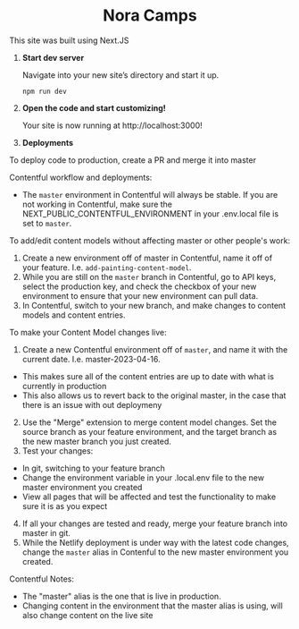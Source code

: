 <h1 align="center">
 Nora Camps
</h1>

This site was built using Next.JS

1.  **Start dev server**

    Navigate into your new site’s directory and start it up.

    ```
    npm run dev
    ```

2.  **Open the code and start customizing!**

    Your site is now running at http://localhost:3000!

3.  **Deployments**

To deploy code to production, create a PR and merge it into master

Contentful workflow and deployments:

- The `master` environment in Contentful will always be stable. If you are not working in Contentful, make sure the NEXT_PUBLIC_CONTENTFUL_ENVIRONMENT in your .env.local file is set to `master`.

To add/edit content models without affecting master or other people's work:

1. Create a new environment off of master in Contentful, name it off of your feature. I.e. `add-painting-content-model`.
2. While you are still on the `master` branch in Contentful, go to API keys, select the production key, and check the checkbox of your new environment to ensure that your new environment can pull data.
3. In Contentful, switch to your new branch, and make changes to content models and content entries.

To make your Content Model changes live:

1. Create a new Contentful environment off of `master`, and name it with the current date. I.e. master-2023-04-16.

- This makes sure all of the content entries are up to date with what is currently in production
- This also allows us to revert back to the original master, in the case that there is an issue with out deploymeny

2. Use the "Merge" extension to merge content model changes. Set the source branch as your feature environment, and the target branch as the new master branch you just created.
3. Test your changes:

- In git, switching to your feature branch
- Change the environment variable in your .local.env file to the new master environment you created
- View all pages that will be affected and test the functionality to make sure it is as you expect

4. If all your changes are tested and ready, merge your feature branch into master in git.
5. While the Netlify deployment is under way with the latest code changes, change the `master` alias in Contenful to the new master environment you created.

Contentful Notes:

- The "master" alias is the one that is live in production.
- Changing content in the environment that the master alias is using, will also change content on the live site

